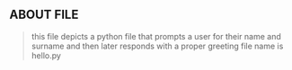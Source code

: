 ## ABOUT FILE

>this file depicts a python file that prompts a user for their name and surname and then later responds with a proper greeting 
>file name is hello.py